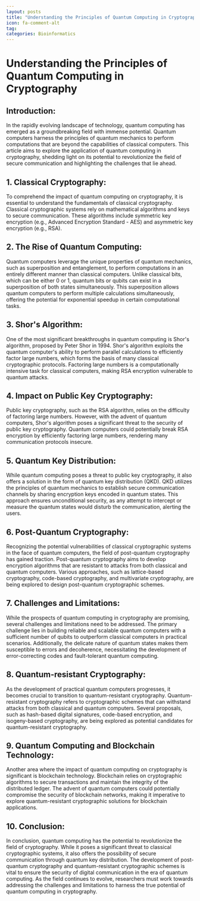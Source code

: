 ```yaml
---
layout: posts
title: "Understanding the Principles of Quantum Computing in Cryptography"
icon: fa-comment-alt
tag:      
categories: Bioinformatics
---
```



# Understanding the Principles of Quantum Computing in Cryptography

## Introduction:
In the rapidly evolving landscape of technology, quantum computing has emerged as a groundbreaking field with immense potential. Quantum computers harness the principles of quantum mechanics to perform computations that are beyond the capabilities of classical computers. This article aims to explore the application of quantum computing in cryptography, shedding light on its potential to revolutionize the field of secure communication and highlighting the challenges that lie ahead.

## 1. Classical Cryptography:
To comprehend the impact of quantum computing on cryptography, it is essential to understand the fundamentals of classical cryptography. Classical cryptographic systems rely on mathematical algorithms and keys to secure communication. These algorithms include symmetric key encryption (e.g., Advanced Encryption Standard - AES) and asymmetric key encryption (e.g., RSA).

## 2. The Rise of Quantum Computing:
Quantum computers leverage the unique properties of quantum mechanics, such as superposition and entanglement, to perform computations in an entirely different manner than classical computers. Unlike classical bits, which can be either 0 or 1, quantum bits or qubits can exist in a superposition of both states simultaneously. This superposition allows quantum computers to perform multiple calculations simultaneously, offering the potential for exponential speedup in certain computational tasks.

## 3. Shor's Algorithm:
One of the most significant breakthroughs in quantum computing is Shor's algorithm, proposed by Peter Shor in 1994. Shor's algorithm exploits the quantum computer's ability to perform parallel calculations to efficiently factor large numbers, which forms the basis of many classical cryptographic protocols. Factoring large numbers is a computationally intensive task for classical computers, making RSA encryption vulnerable to quantum attacks.

## 4. Impact on Public Key Cryptography:
Public key cryptography, such as the RSA algorithm, relies on the difficulty of factoring large numbers. However, with the advent of quantum computers, Shor's algorithm poses a significant threat to the security of public key cryptography. Quantum computers could potentially break RSA encryption by efficiently factoring large numbers, rendering many communication protocols insecure.

## 5. Quantum Key Distribution:
While quantum computing poses a threat to public key cryptography, it also offers a solution in the form of quantum key distribution (QKD). QKD utilizes the principles of quantum mechanics to establish secure communication channels by sharing encryption keys encoded in quantum states. This approach ensures unconditional security, as any attempt to intercept or measure the quantum states would disturb the communication, alerting the users.

## 6. Post-Quantum Cryptography:
Recognizing the potential vulnerabilities of classical cryptographic systems in the face of quantum computers, the field of post-quantum cryptography has gained traction. Post-quantum cryptography aims to develop encryption algorithms that are resistant to attacks from both classical and quantum computers. Various approaches, such as lattice-based cryptography, code-based cryptography, and multivariate cryptography, are being explored to design post-quantum cryptographic schemes.

## 7. Challenges and Limitations:
While the prospects of quantum computing in cryptography are promising, several challenges and limitations need to be addressed. The primary challenge lies in building reliable and scalable quantum computers with a sufficient number of qubits to outperform classical computers in practical scenarios. Additionally, the delicate nature of quantum states makes them susceptible to errors and decoherence, necessitating the development of error-correcting codes and fault-tolerant quantum computing.

## 8. Quantum-resistant Cryptography:
As the development of practical quantum computers progresses, it becomes crucial to transition to quantum-resistant cryptography. Quantum-resistant cryptography refers to cryptographic schemes that can withstand attacks from both classical and quantum computers. Several proposals, such as hash-based digital signatures, code-based encryption, and isogeny-based cryptography, are being explored as potential candidates for quantum-resistant cryptography.

## 9. Quantum Computing and Blockchain Technology:
Another area where the impact of quantum computing on cryptography is significant is blockchain technology. Blockchain relies on cryptographic algorithms to secure transactions and maintain the integrity of the distributed ledger. The advent of quantum computers could potentially compromise the security of blockchain networks, making it imperative to explore quantum-resistant cryptographic solutions for blockchain applications.

## 10. Conclusion:
In conclusion, quantum computing has the potential to revolutionize the field of cryptography. While it poses a significant threat to classical cryptographic systems, it also offers the possibility of secure communication through quantum key distribution. The development of post-quantum cryptography and quantum-resistant cryptographic schemes is vital to ensure the security of digital communication in the era of quantum computing. As the field continues to evolve, researchers must work towards addressing the challenges and limitations to harness the true potential of quantum computing in cryptography.